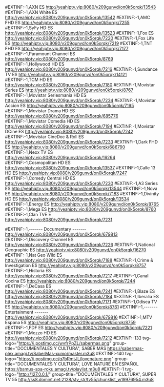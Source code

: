 #EXTINF:-1,AXN ES http://yeahiptv.vip:8080/v209gunvd/on0k5orqk/13543 
#EXTINF:-1,AXN White ES http://yeahiptv.vip:8080/v209gunvd/on0k5orqk/13542 
#EXTINF:-1,AMC FHD ES http://yeahiptv.vip:8080/v209gunvd/on0k5orqk/7255 
#EXTINF:-1,SyFy HD ES http://yeahiptv.vip:8080/v209gunvd/on0k5orqk/13523
#EXTINF:-1,Fox ES http://yeahiptv.vip:8080/v209gunvd/on0k5orqk/7220 
#EXTINF:-1,Fox Life ES http://yeahiptv.vip:8080/v209gunvd/on0k5orqk/7219 
#EXTINF:-1,TNT FHD ES http://yeahiptv.vip:8080/v209gunvd/on0k5orqk/7177 
#EXTINF:-1,Paramount Channel ES http://yeahiptv.vip:8080/v209gunvd/on0k5orqk/8769 
#EXTINF:-1,Hollywood HD ES http://yeahiptv.vip:8080/v209gunvd/on0k5orqk/7216 
#EXTINF:-1,Sundance TV ES http://yeahiptv.vip:8080/v209gunvd/on0k5orqk/14121 
#EXTINF:-1,TCM HD ES http://yeahiptv.vip:8080/v209gunvd/on0k5orqk/7180 
#EXTINF:-1,Movistar Series ES http://yeahiptv.vip:8080/v209gunvd/on0k5orqk/8767 
#EXTINF:-1,Movistar Seriesmania HD ES http://yeahiptv.vip:8080/v209gunvd/on0k5orqk/7234 
#EXTINF:-1,Movistar Accion ES http://yeahiptv.vip:8080/v209gunvd/on0k5orqk/7195 
#EXTINF:-1,Movistar Drama HD ES http://yeahiptv.vip:8080/v209gunvd/on0k5orqk/685776 
#EXTINF:-1,Movistar Comedia HD ES http://yeahiptv.vip:8080/v209gunvd/on0k5orqk/7194 
#EXTINF:-1,Movistar DCine ES http://yeahiptv.vip:8080/v209gunvd/on0k5orqk/7242 
#EXTINF:-1,Movistar CineDoc & Roll ES http://yeahiptv.vip:8080/v209gunvd/on0k5orqk/7233 
#EXTINF:-1,Dark FHD ES http://yeahiptv.vip:8080/v209gunvd/on0k5orqk/686790 
#EXTINF:-1,Neox TV ES http://yeahiptv.vip:8080/v209gunvd/on0k5orqk/16264 
#EXTINF:-1,Cosmopolitan HD ES http://yeahiptv.vip:8080/v209gunvd/on0k5orqk/13537 
#EXTINF:-1,Calle 13 HD ES http://yeahiptv.vip:8080/v209gunvd/on0k5orqk/7247 
#EXTINF:-1,Comedy Central HD ES http://yeahiptv.vip:8080/v209gunvd/on0k5orqk/7230 
#EXTINF:-1,A3 Series ES http://yeahiptv.vip:8080/v209gunvd/on0k5orqk/13544 
#EXTINF:-1,Nova ES http://yeahiptv.vip:8080/v209gunvd/on0k5orqk/7183 
#EXTINF:-1,Divinity HD ES http://yeahiptv.vip:8080/v209gunvd/on0k5orqk/13534 
#EXTINF:-1,Energy ES http://yeahiptv.vip:8080/v209gunvd/on0k5orqk/8765 
#EXTINF:-1,Mega ES http://yeahiptv.vip:8080/v209gunvd/on0k5orqk/8760
#EXTINF:-1,Clan TVE E http://yeahiptv.vip:8080/v209gunvd/on0k5orqk/7231

#EXTINF:-1,------- Documentary ------- http://yeahiptv.vip:8080/v209gunvd/on0k5orqk/679813 
#EXTINF:-1,Discovery Channel ES http://yeahiptv.vip:8080/v209gunvd/on0k5orqk/7226 
#EXTINF:-1,National Geographic ES http://yeahiptv.vip:8080/v209gunvd/on0k5orqk/16270 
#EXTINF:-1,Nat Geo Wild ES http://yeahiptv.vip:8080/v209gunvd/on0k5orqk/7188 
#EXTINF:-1,Crime & Investigation ES http://yeahiptv.vip:8080/v209gunvd/on0k5orqk/8757 
#EXTINF:-1,Historia ES http://yeahiptv.vip:8080/v209gunvd/on0k5orqk/7217 
#EXTINF:-1,Canal Cocina ES http://yeahiptv.vip:8080/v209gunvd/on0k5orqk/7244 
#EXTINF:-1,DeCasa ES http://yeahiptv.vip:8080/v209gunvd/on0k5orqk/7241 
#EXTINF:-1,Blaze ES http://yeahiptv.vip:8080/v209gunvd/on0k5orqk/7184 
#EXTINF:-1,Iberalia ES http://yeahiptv.vip:8080/v209gunvd/on0k5orqk/7171 
#EXTINF:-1,Odisea TV ES http://yeahiptv.vip:8080/v209gunvd/on0k5orqk/8761 
#EXTINF:-1,------- Entertainment ------- http://yeahiptv.vip:8080/v209gunvd/on0k5orqk/679816 
#EXTINF:-1,MTV Espana ES http://yeahiptv.vip:8080/v209gunvd/on0k5orqk/8759 
#EXTINF:-1,FDF ES http://yeahiptv.vip:8080/v209gunvd/on0k5orqk/7221 
#EXTINF:-1,Mezzo HD ES http://yeahiptv.vip:8080/v209gunvd/on0k5orqk/7212 
#EXTINF:-133 tvg-logo="https://i.postimg.cc/wvfrPpZL/sabermas.png" group-title="DOCUMENTALES Y CULTURA", SABER MÁS
https://sabermas-plex.amagi.tv/SaberMas-xumo/master.m3u8
#EXTINF:-140 tvg-logo="https://i.postimg.cc/q7bRmtJL/lovenature.png" group-title="DOCUMENTALES Y CULTURA", LOVE NATURE EN ESPAÑOL
https://bamus-spa-roku.amagi.tv/playlist.m3u8
#EXTINF:-1 tvg-logo="http://127.0.0.1/" group-title="DOCUMENTALES Y CULTURA", SUPER TV 55
http://ss8.domint.net:2128/stv_str/tv55/chunklist_w19976954.m3u8
